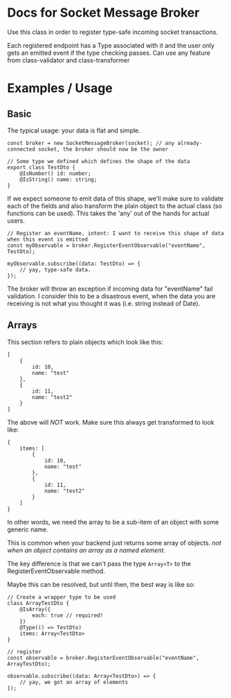 # Docs for Socket Message Broker

Use this class in order to register type-safe incoming socket transactions.

Each registered endpoint has a Type associated with it and the user only gets an emitted event
if the type checking passes. Can use any feature from class-validator and class-transformer

# Examples / Usage

## Basic

The typical usage: your data is flat and simple.

```
const broker = new SocketMessageBroker(socket); // any already-connected socket, the broker should now be the owner

// Some type we defined which defines the shape of the data
export class TestDto {
    @IsNumber() id: number;
    @IsString() name: string;
}
```

If we expect someone to emit data of this shape, we'll make sure to validate each of the fields
and also transform the plain object to the actual class (so functions can be used). This takes the 'any'
out of the hands for actual users.

```
// Register an eventName, intent: I want to receive this shape of data when this event is emitted
const myObservable = broker.RegisterEventObservable("eventName", TestDto);

myObservable.subscribe((data: TestDto) => {
    // yay, type-safe data.
});
```

The broker will throw an exception if incoming data for "eventName" fail validation. I consider this to be
a disastrous event, when the data you are receiving is not what you thought it was (i.e. string instead of Date).

## Arrays

This section refers to plain objects which look like this:

```
[
    {
        id: 10,
        name: "test"
    },
    {
        id: 11,
        name: "test2"
    }
]
```

The above will _NOT_ work. Make sure this always get transformed to look like:

```
{
    items: [
        {
            id: 10,
            name: "test"
        },
        {
            id: 11,
            name: "test2"
        }
    ]
}
```

In other words, we need the array to be a sub-item of an object with some generic name.

This is common when your backend just returns some array of objects. _not when an object contains an array as a named element._

The key difference is that we can't pass the type `Array<T>` to the RegisterEventObservable method.

Maybe this can be resolved, but until then, the best way is like so:

```
// Create a wrapper type to be used
class ArrayTestDto {
    @IsArray({
        each: true // required!
    })
    @Type(() => TestDto)
    items: Array<TestDto>
}

// register
const observable = broker.RegisterEventObservable("eventName", ArrayTestDto);

observable.subscribe((data: Array<TestDto>) => {
    // yay, we got an array of elements
});
```
